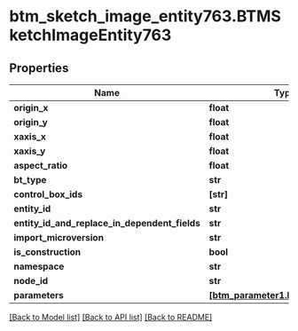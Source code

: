# btm_sketch_image_entity763.BTMSketchImageEntity763

## Properties
Name | Type | Description | Notes
------------ | ------------- | ------------- | -------------
**origin_x** | **float** |  | [optional] 
**origin_y** | **float** |  | [optional] 
**xaxis_x** | **float** |  | [optional] 
**xaxis_y** | **float** |  | [optional] 
**aspect_ratio** | **float** |  | [optional] 
**bt_type** | **str** |  | [optional] 
**control_box_ids** | **[str]** |  | [optional] 
**entity_id** | **str** |  | [optional] 
**entity_id_and_replace_in_dependent_fields** | **str** |  | [optional] 
**import_microversion** | **str** |  | [optional] 
**is_construction** | **bool** |  | [optional] 
**namespace** | **str** |  | [optional] 
**node_id** | **str** |  | [optional] 
**parameters** | [**[btm_parameter1.BTMParameter1]**](BTMParameter1.md) |  | [optional] 

[[Back to Model list]](../README.md#documentation-for-models) [[Back to API list]](../README.md#documentation-for-api-endpoints) [[Back to README]](../README.md)


